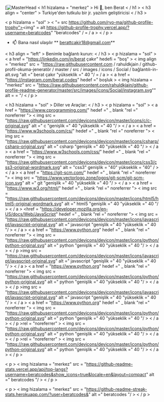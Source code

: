  [![MasterHead](https://www.google.com/url?sa=i&url=https%3A%2F%2Firemkomurcu.medium.com%2Fgithub-3aa5c50f3049&psig=AOvVaw1VvEGW8gf-pXgi45puEtjz&ust=1719010403049000&source=images&cd=vfe&opi=89978449&ved=0CBEQjRxqFwoTCKDphvWi64YDFQAAAAAdAAAAABAE)
< h1 hizalama = "merkez" > Hi 👋, ben Berat < / h1 >
< h3 align = "center" > Turkiye'den tutkulu bir jr. yazılım geliştiricisi < / h3 >

< p hizalama = "sol" > < "= src https://github.com/ryo-ma/github-profile-trophy"><img" = alt https://github-profile-trophy.vercel.app/?username=beratcodes" "beratcodes" / = / a > < / p >

- 📫 Bana nasıl ulaşılır ** berattcakir18@gmail.com**

< h3 align = "left" > Benimle bağlantı kurun: < / h3 >
< p hizalama = "sol" >
< a href = "https://linkedin.com/in/berat çakır" hedefi = "boş" > < img align = "merkez" src = "https://raw.githubusercontent.com / rahuldkjain / github-profil-okuma-jeneratör / master / src / images / icons / Social / bağlantılı-in-alt.svg "alt =" berat çakır "yükseklik =" 40 "/ = / a >
< a href = "https://instagram.com/berat.codes" hedef =" boşluk > < img hizalama = "merkez" src = "https://raw.githubusercontent.com/rahuldkjain/github-profile-readme-generator/master/src/images/icons/Social/instagram.svg"" alt = = "/
< / p >

< h3 hizalama = "sol" > Diller ve Araçlar: < / h3 >
< p hizalama = "sol" > < a href = "https://www.cprogramming.com/" hedef =" _ blank "rel =" noreferrer "> < img src = "https://raw.githubusercontent.com/devicons/devicon/master/icons/c/c-original.svg" alt =" c "genişlik =" 40 "yükseklik =" 40 "/ > < / a > < a href = "https://www.w3schools.com/cs/" hedef =" _ blank "rel =" noreferrer "> < img src = "https://raw.githubusercontent.com/devicons/devicon/master/icons/csharp/csharp-original.svg" alt =" csharp "genişlik =" 40 "yükseklik =" 40 "/ > < / a > < a href = "https://www.w3schools.com/css/" hedef =" _ blank "rel =" noreferrer "> < img src = "https://raw.githubusercontent.com/devicons/devicon/master/icons/css3/css3-original-wordmark.svg" alt = "css3" genişlik = "40" yükseklik = "40" / > < / a > < a href = "https://git-scm.com/" hedef =" _ blank "rel =" noreferrer "> < img src = "https://www.vectorlogo.zone/logos/git-scm/git-scm-icon.svg" alt =" git "genişlik =" 40 "yükseklik =" 40 "/ > < / a > < a href = "https://www.w3.org/html/" hedef =" _ blank "rel =" noreferrer "> < img src = "https://raw.githubusercontent.com/devicons/devicon/master/icons/html5/html5-original-wordmark.svg" alt =" html5 "genişlik =" 40 "yükseklik =" 40 "/ > < / a > <href = "https://developer.mozilla.org/en-US/docs/Web/JavaScript" hedef =" _ blank "rel =" noreferrer "> < img src = "https://raw.githubusercontent.com/devicons/devicon/master/icons/javascript/javascript-original.svg" alt =" javascript "genişlik =" 40 "yükseklik =" 40 "/ > < / a > < a href = "https://www.python.org" hedef =" _ blank "rel =" noreferrer "> < img src = "https://raw.githubusercontent.com/devicons/devicon/master/icons/python/python-original.svg" alt =" python "genişlik =" 40 "yükseklik =" 40 "/ > < / a > < / p >img src = "https://raw.githubusercontent.com/devicons/devicon/master/icons/javascript/javascript-original.svg" alt =" javascript "genişlik =" 40 "yükseklik =" 40 "/ > < / a > < a href = "https://www.python.org" hedef =" _ blank "rel =" noreferrer "> < img src = "https://raw.githubusercontent.com/devicons/devicon/master/icons/python/python-original.svg" alt =" python "genişlik =" 40 "yükseklik =" 40 "/ > < / a > < / p >img src = "https://raw.githubusercontent.com/devicons/devicon/master/icons/javascript/javascript-original.svg" alt =" javascript "genişlik =" 40 "yükseklik =" 40 "/ > < / a > < a href = "https://www.python.org" hedef =" _ blank "rel =" noreferrer "> < img src = "https://raw.githubusercontent.com/devicons/devicon/master/icons/python/python-original.svg" alt =" python "genişlik =" 40 "yükseklik =" 40 "/ > < / a > < / p >rel = "noreferrer" > < img src = "https://raw.githubusercontent.com/devicons/devicon/master/icons/python/python-original.svg" alt =" python "genişlik =" 40 "yükseklik =" 40 "/ > < / a > < / p >rel = "noreferrer" > < img src = "https://raw.githubusercontent.com/devicons/devicon/master/icons/python/python-original.svg" alt =" python "genişlik =" 40 "yükseklik =" 40 "/ > < / a > < / p >

< p > < img hizalama = "merkez" src = "https://github-readme-stats.vercel.app/api/top-langs?username=beratcodes&show_icons=true&locale=en&layout=compact" alt =" beratcodes "/ > < / p >

< p > < img hizalama = "merkez" src = "https://github-readme-streak-stats.herokuapp.com/?user=beratcodes&" alt =" beratcodes "/ > < / p >

